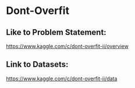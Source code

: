 # Dont-Overfit

## Like to Problem Statement:
https://www.kaggle.com/c/dont-overfit-ii/overview

## Link to Datasets:
https://www.kaggle.com/c/dont-overfit-ii/data 